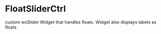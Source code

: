 # FloatSliderCtrl
custom wxSlider Widget that handles floats. Widget also displays labels as floats
